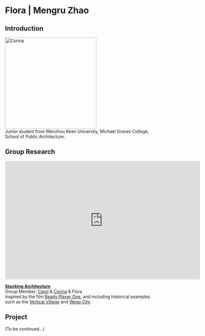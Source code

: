 # Flora | Mengru Zhao

## Introduction
<img alt="Corina" src="https://github.com/steenblikrs/2021-Spring-Studio/blob/gh-pages/students/Flora/%E5%BE%AE%E4%BF%A1%E5%9B%BE%E7%89%87_20210304204639-2.jpg?raw=true" width="300">
<br>
Junior student from Wenzhou Kean University, Michael Graves College, School of Public Architecture.


## Group Research
<iframe src="https://docs.google.com/presentation/d/e/2PACX-1vRsp8V9TEdgmfZdViF6xqjwUoBnNgmnUNQJ1UD6DL49hcvxdlNAHKagDLQSGgNMzg/embed?start=true&loop=true&delayms=3000" frameborder="0" width="640" height="389" allowfullscreen="true" mozallowfullscreen="true" webkitallowfullscreen="true"></iframe>
<br>

**[Stacking Architecture](https://steenblikrs.github.io/2021-Spring-Studio/Research/Stacking/)**
<br>
Group Member: [Carol](https://steenblikrs.github.io/2021-Spring-Studio/students/Carol/index) & [Corina](https://steenblikrs.github.io/2021-Spring-Studio/students/Corina/index) & Flora
<br>
Inspired by the film <a href="https://en.wikipedia.org/wiki/Ready_Player_One_(film)">Ready Player One</a>, and including historical examples such as the <a href="https://www.mvrdv.nl/projects/13/vertical-village">Vertical Village</a> and <a href="https://thewhyfactory.com/project/wego-tailor-made-housing">Wego City</a>.



## Project
(To be continued...)

